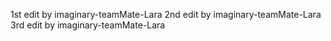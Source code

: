 1st edit by imaginary-teamMate-Lara
2nd edit by imaginary-teamMate-Lara
3rd edit by imaginary-teamMate-Lara
